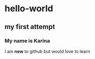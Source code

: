 # hello-world
## my first attempt
### My name is Karina
I am **new** to github but would love to learn
